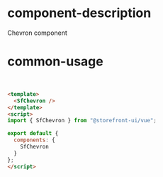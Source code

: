 # component-description
Chevron component

# common-usage
<br>
<SfChevron />

```html
<template>
  <SfChevron />
</template>
<script>
import { SfChevron } from "@storefront-ui/vue";

export default {
  components: {
    SfChevron
  }
};
</script>
```

